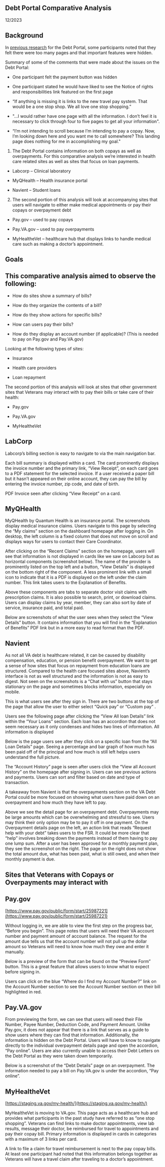 ## Debt Portal Comparative Analysis  
12/2023

## Background

In [previous research](https://github.com/department-of-veterans-affairs/va.gov-team/blob/master/products/combined_va_debt_portal/research/usability-apr-2022/research-findings.md) for the Debt Portal, some participants noted that they felt there were too many pages and that important features were hidden.

Summary of some of the comments that were made about the issues on the Debt Portal:

-   One participant felt the payment button was hidden
    
-   One participant stated he would have liked to see the Notice of rights and responsibilities link featured on the first page
    
-   “If anything is missing it is links to the new travel pay system. That would be a one stop shop. We all love one stop shopping.”
    
-   "...I would rather have one page with all the information. I don’t feel it is necessary to click through four to five pages to get all your information".
    
-   “I’m not intending to scroll because I’m intending to pay a copay. Now, I’m looking down here and you want me to call somewhere? This landing page does nothing for me in accomplishing my goal."  
      
    

1.  The Debt Portal contains information on both copays as well as overpayments. For this comparative analysis we’re interested in health care related sites as well as sites that focus on loan payments.
    

   -   Labcorp – Clinical laboratory
    
   -   MyQHealth – Health insurance portal
    
   -   Navient – Student loans
    

  

2.  The second portion of this analysis will look at accompanying sites that users will navigate to either make medical appointments or pay their copays or overpayment debt
    

   -   Pay.gov – used to pay copays
    
   -   Pay.VA.gov – used to pay overpayments
    
   -   MyHealtheVet – healthcare hub that displays links to handle medical care such as making a doctor’s appointment.
    

## Goals

## This comparative analysis aimed to observe the following:

-   How do sites show a summary of bills?
    
-   How do they organize the contents of a bill?
    
-   How do they show actions for specific bills?
    
-   How can users pay their bills?
    
-   How do they display an account number (if applicable)? (This is needed to pay on Pay.gov and Pay.VA.gov)
    

  

Looking at the following types of sites:

-   Insurance
    
-   Health care providers
    
-   Loan repayment
    

  

The second portion of this analysis will look at sites that other government sites that Veterans may interact with to pay their bills or take care of their health:

-   Pay.gov
    
-   Pay.VA.gov
    
-   MyHealtheVet
    

  
  

## LabCorp

Labcorp’s billing section is easy to navigate to via the main navigation bar.

Each bill summary is displayed within a card. The card prominently displays the invoice number and the primary link, “View Receipt”, on each card goes to a PDF statement for the selected invoice. If a user received a paper bill but it hasn’t appeared on their online account, they can pay the bill by entering the invoice number, zip code, and date of birth.

  


  
PDF Invoice seen after clicking “View Receipt” on a card.


  
  

## MyQHealth

  

MyQHealth by Quantum Health is an insurance portal. The screenshots display medical insurance claims. Users navigate to this page by selecting the “My claims” section on the dashboard homepage after logging in. On desktop, the left column is a fixed column that does not move on scroll and displays ways for users to contact their Care Coordinator.

  
  

After clicking on the “Recent Claims” section on the homepage, users will see that information is not displayed in cards like we saw on Labcorp but as horizontal components (screenshot below). The name of the provider is prominently listed on the top left and a button, “View Details” is displayed on the bottom right of the component. A less prominent link with a small icon to indicate that it is a PDF is displayed on the left under the claim number. This link takes users to the Explanation of Benefits.

Above these components are tabs to separate doctor visit claims with prescription claims. It is also possible to search, print, or download claims. Users can display claims by year, member, they can also sort by date of service, insurance paid, and total paid.

  


  

Below are screenshots of what the user sees when they select the “View Details” button. It contains information that you will find in the “Explanation of Benefits” PDF link but in a more easy to read format than the PDF.

## Navient

As not all VA debt is healthcare related, it can be caused by disability compensation, education, or pension benefit overpayment. We want to get a sense of how sites that focus on repayment from education loans are structured. Compared to the health care focused sites above, Navient’s interface is not as well structured and the information is not as easy to digest. Not seen on the screenshots is a “Chat with us” button that stays stationary on the page and sometimes blocks information, especially on mobile.

  

This is what users see after they sign in. There are two buttons at the top of the page that allow the user to either select “Quick pay” or “Custom pay” .

  

  

Users see the following page after clicking the “View All loan Details” link within the “Your Loans” section. Each loan has an accordion that does not seem necessary as it only condenses and hides two lines of information. All information is displayed  


  

Below is the page users see after they click on a specific loan from the “All Loan Details” page. Seeing a percentage and bar graph of how much has been paid off of the principal and how much is still left helps users understand the full picture.


  
  
  

The “Account History” page is seen after users click the “View all Account History” on the homepage after signing in. Users can see previous actions and payments. Users can sort and filter based on date and type of transaction.


  

A takeaway from Navient is that the overpayments section on the VA Debt Portal could be more focused on showing what users have paid down on an overpayment and how much they have left to pay.

  
  
  

  

Above we see the detail page for an overpayment debt. Overpayments may be large amounts which can be overwhelming and stressful to see. Users may think their only option may be to pay it off in one payment. On the Overpayment details page on the left, an action link that reads “Request help with your debt” takes users to the FSR. It could be more clear that “help” involves breaking down the payments instead of them having to pay one lump sum. After a user has been approved for a monthly payment plan, they see the screenshot on the right. The page on the right does not show the total amount due, what has been paid, what is still owed, and when their monthly payment is due.

  
  

## Sites that Veterans with Copays or Overpayments may interact with

## Pay.gov

[https://www.pay.gov/public/form/start/25987221](https://www.pay.gov/public/form/start/25987221)

  
  

Without logging in, we are able to view the first step on the progress bar, “Before you begin”. This page notes that users will need their VA account number and payment amount of account balance. The request for the amount due tells us that the account number will not pull up the dollar amount so Veterans will need to know how much they owe and enter it manually.

  
  

Below is a preview of the form that can be found on the “Preview Form” button. This is a great feature that allows users to know what to expect before signing in.


  

Users can click on the blue “Where do I find my Account Number?” link on the Account Number section to see the Account Number section on their bill highlighted in red.


  
  

## Pay.VA.gov

  


  

From previewing the form, we can see that users will need their File Number, Payee Number, Deduction Code, and Payment Amount. Unlike Pay.gov, it does not appear that there is a link that serves as a guide to show users where they can find that information. Additionally, the information is hidden on the Debt Portal. Users will have to know to navigate directly to the individual overpayment details page and open the accordion, “Pay online”. Users are also currently unable to access their Debt Letters on the Debt Portal as they were taken down temporarily.


Below is a screenshot of the “Debt Details” page on an overpayment. The information needed to pay a bill on Pay.VA.gov is under the accordion, “Pay online”.  

## MyHealtheVet

[https://staging.va.gov/my-health/](https://staging.va.gov/my-health/)

  

MyHealtheVet is moving to VA.gov. This page acts as a healthcare hub and provides what participants in the past study have referred to as “one stop shopping”. Veterans can find links to make doctor appointments, view lab results, message their doctor, be reimbursed for travel to appointments and pay their copay bill. Primary information is displayed in cards in categories with a maximum of 3 links per card.

A link to file a claim for travel reimbursement is next to the pay copay bills. At least one participant had noted that this information belongs together as Veterans will have a travel claim after traveling to a doctor’s appointment.


